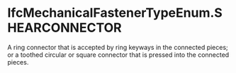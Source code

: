 IfcMechanicalFastenerTypeEnum.SHEARCONNECTOR
============================================
A ring connector that is accepted by ring keyways in the connected pieces; or
a toothed circular or square connector that is pressed into the connected
pieces.


